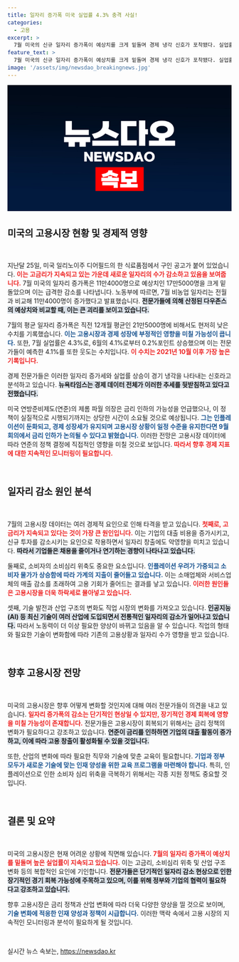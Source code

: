```yaml
---
title: 일자리 증가폭 미국 실업률 4.3% 충격 사실!
categories:
  - 고용
excerpt: >
  7월 미국의 신규 일자리 증가폭이 예상치를 크게 밑돌며 경제 냉각 신호가 포착됐다. 실업률도 2021년 이후 최악의 수준으로, 금리 인하에 대한 불안감이 커지고 있다. 지금이 관심을 가져야 할 순간!
feature_text: >
  7월 미국의 신규 일자리 증가폭이 예상치를 크게 밑돌며 경제 냉각 신호가 포착됐다. 실업률도 2021년 이후 최악의 수준으로, 금리 인하에 대한 불안감이 커지고 있다. 지금이 관심을 가져야 할 순간!
image: '/assets/img/newsdao_breakingnews.jpg'
---
```


<p><img src="/assets/img/newsdao_breakingnews.jpg" alt="cryptoinkorea 속보" /></p>

<h2 data-ke-size="size26">미국의 고용시장 현황 및 경제적 영향</h2>

<p data-ke-size="size16">&nbsp;</p>

<p>지난달 25일, 미국 일리노이주 디어필드의 한 식료품점에서 구인 공고가 붙어 있었습니다. <b><span style="color: #ee2323;">이는 고금리가 지속되고 있는 가운데 새로운 일자리의 수가 감소하고 있음을 보여줍니다.</span></b> 7월 미국의 일자리 증가폭은 11만4000명으로 예상치인 17만5000명을 크게 밑돌았으며 이는 급격한 감소를 나타냅니다. 노동부에 따르면, 7월 비농업 일자리는 전월과 비교해 11만4000명이 증가했다고 발표했습니다. <b><span style="background-color: #21538527;">전문가들에 의해 산정된 다우존스의 예상치와 비교할 때, 이는 큰 괴리를 보이고 있습니다.</span></b></p>

<p>7월의 평균 일자리 증가폭은 직전 12개월 평균인 21만5000명에 비해서도 현저히 낮은 수치를 기록했습니다. <b><span style="color: #1a5490;">이는 고용시장과 경제 성장에 부정적인 영향을 미칠 가능성이 큽니다.</span></b> 또한, 7월 실업률은 4.3%로, 6월의 4.1%로부터 0.2%포인트 상승했으며 이는 전문가들이 예측한 4.1%를 또한 웃도는 수치입니다. <b><span style="color: #ee2323;">이 수치는 2021년 10월 이후 가장 높은 기록입니다.</span></b>  </p>

<p>경제 전문가들은 이러한 일자리 증가세와 실업률 상승이 경기 냉각을 나타내는 신호라고 분석하고 있습니다. <b><span style="background-color: #21538527;">뉴욕타임스는 경제 데이터 전체가 이러한 추세를 뒷받침하고 있다고 전했습니다.</span></b> </p>

<p>미국 연방준비제도(연준)의 제롬 파월 의장은 금리 인하의 가능성을 언급했으나, 이 정책이 실질적으로 시행되기까지는 상당한 시간이 소요될 것으로 예상됩니다. <b><span style="color: #1a5490;">그는 인플레이션이 둔화되고, 경제 성장세가 유지되며 고용시장 상황이 일정 수준을 유지한다면 9월 회의에서 금리 인하가 논의될 수 있다고 밝혔습니다.</span></b> 이러한 전망은 고용시장 데이터에 따라 연준의 정책 결정에 직접적인 영향을 미칠 것으로 보입니다. <b><span style="color: #ee2323;">따라서 향후 경제 지표에 대한 지속적인 모니터링이 필요합니다.</span></b></p>

<p data-ke-size="size16">&nbsp;</p>

<h2 data-ke-size="size26">일자리 감소 원인 분석</h2>

<p data-ke-size="size16">&nbsp;</p>

<p>7월의 고용시장 데이터는 여러 경제적 요인으로 인해 타격을 받고 있습니다. <b><span style="color: #ee2323;">첫째로, 고금리가 지속되고 있다는 것이 가장 큰 원인입니다.</span></b> 이는 기업의 대출 비용을 증가시키고, 신규 투자를 감소시키는 요인으로 작용하면서 일자리 창출에도 악영향을 미치고 있습니다. <b><span style="background-color: #21538527;">따라서 기업들은 채용을 줄이거나 연기하는 경향이 나타나고 있습니다.</span></b></p>

<p>둘째로, 소비자의 소비심리 위축도 중요한 요소입니다. <b><span style="color: #1a5490;">인플레이션 우려가 가중되고 소비자 물가가 상승함에 따라 가계의 지출이 줄어들고 있습니다.</span></b> 이는 소매업체와 서비스업체의 매출 감소를 초래하여 고용 기회가 줄어드는 결과를 낳고 있습니다. <b><span style="color: #ee2323;">이러한 원인들은 고용시장을 더욱 하락세로 몰아넣고 있습니다.</span></b></p>

<p>셋째, 기술 발전과 산업 구조의 변화도 직업 시장의 변화를 가져오고 있습니다. <b><span style="background-color: #21538527;">인공지능(AI) 등 최신 기술이 여러 산업에 도입되면서 전통적인 일자리의 감소가 일어나고 있습니다.</span></b> 따라서 노동력이 더 이상 필요한 양상이 바뀌고 있음을 알 수 있습니다. 직업의 형태와 필요한 기술이 변화함에 따라 기존의 고용상황과 일자리 수가 영향을 받고 있습니다.</p>

<p data-ke-size="size16">&nbsp;</p>

<h2 data-ke-size="size26">향후 고용시장 전망</h2>

<p data-ke-size="size16">&nbsp;</p>

<p>미국의 고용시장은 향후 어떻게 변화할 것인지에 대해 여러 전문가들이 의견을 내고 있습니다. <b><span style="color: #ee2323;">일자리 증가폭의 감소는 단기적인 현상일 수 있지만, 장기적인 경제 회복에 영향을 미칠 가능성이 존재합니다.</span></b> 전문가들은 고용시장이 회복되기 위해서는 금리 정책의 변화가 필요하다고 강조하고 있습니다. <b><span style="background-color: #21538527;">연준이 금리를 인하하면 기업의 대출 활동이 증가하고, 이에 따라 고용 창출이 활성화될 수 있을 것입니다.</span></b></p>

<p>또한, 산업의 변화에 따라 필요한 직무와 기술에 맞춘 교육이 필요합니다. <b><span style="color: #1a5490;">기업과 정부 모두가 새로운 기술에 맞는 인재 양성을 위한 교육 프로그램을 마련해야 합니다.</span></b> 특히, 인플레이션으로 인한 소비자 심리 위축을 극복하기 위해서는 각종 지원 정책도 중요할 것입니다.</p>

<p data-ke-size="size16">&nbsp;</p>

<h2 data-ke-size="size26">결론 및 요약</h2>

<p data-ke-size="size16">&nbsp;</p>

<p>미국의 고용시장은 현재 어려운 상황에 직면해 있습니다. <b><span style="color: #ee2323;">7월의 일자리 증가폭이 예상치를 밑돌며 높은 실업률이 지속되고 있습니다.</span></b> 이는 고금리, 소비심리 위축 및 산업 구조 변화 등의 복합적인 요인에 기인합니다. <b><span style="background-color: #21538527;">전문가들은 단기적인 일자리 감소 현상으로 인한 장기적인 경기 회복 가능성에 주목하고 있으며, 이를 위해 정부와 기업의 협력이 필요하다고 강조하고 있습니다.</span></b></p>

<p>향후 고용시장은 금리 정책과 산업 변화에 따라 더욱 다양한 양상을 띨 것으로 보이며, <b><span style="color: #1a5490;">기술 변화에 적응한 인재 양성과 정책이 시급합니다.</span></b> 이러한 맥락 속에서 고용 시장의 지속적인 모니터링과 분석이 필요하게 될 것입니다.</p>

<p data-ke-size="size16">&nbsp;</p>
실시간 뉴스 속보는, <a href="https://newsdao.kr" rel="dofollow">https://newsdao.kr</a>


